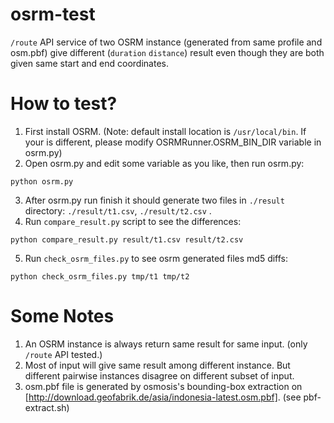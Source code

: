 # osrm-test
`/route` API service of two OSRM instance (generated from same profile and osm.pbf) give different (`duration` `distance`) result even though they are both given same start and end coordinates.

# How to test?
1. First install OSRM. (Note: default install location is `/usr/local/bin`. If your is different, please modify OSRMRunner.OSRM_BIN_DIR variable in osrm.py)
2. Open osrm.py and edit some variable as you like, then run osrm.py:
```
python osrm.py
```
3. After osrm.py run finish it should generate two files in `./result`  directory: `./result/t1.csv`, `./result/t2.csv` .
4. Run `compare_result.py` script to see the differences:
```
python compare_result.py result/t1.csv result/t2.csv
```
5. Run `check_osrm_files.py` to see osrm generated files md5 diffs:
```
python check_osrm_files.py tmp/t1 tmp/t2
```

# Some Notes
1. An OSRM instance is always return same result for same input. (only `/route` API tested.)
2. Most of input will give same result among different instance. But different pairwise instances disagree on different subset of input.
3. osm.pbf file is generated by osmosis's bounding-box extraction on [http://download.geofabrik.de/asia/indonesia-latest.osm.pbf]. (see pbf-extract.sh)